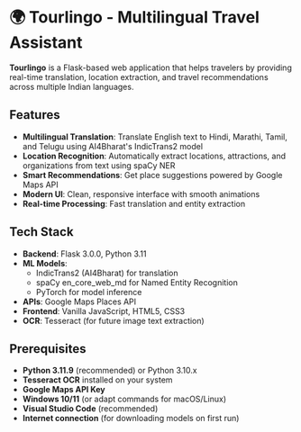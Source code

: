 # 🌍 Tourlingo - Multilingual Travel Assistant

**Tourlingo** is a Flask-based web application that helps travelers by providing real-time translation, location extraction, and travel recommendations across multiple Indian languages.

## Features

- **Multilingual Translation**: Translate English text to Hindi, Marathi, Tamil, and Telugu using AI4Bharat's IndicTrans2 model
- **Location Recognition**: Automatically extract locations, attractions, and organizations from text using spaCy NER
- **Smart Recommendations**: Get place suggestions powered by Google Maps API
- **Modern UI**: Clean, responsive interface with smooth animations
- **Real-time Processing**: Fast translation and entity extraction

## Tech Stack

- **Backend**: Flask 3.0.0, Python 3.11
- **ML Models**: 
  - IndicTrans2 (AI4Bharat) for translation
  - spaCy en_core_web_md for Named Entity Recognition
  - PyTorch for model inference
- **APIs**: Google Maps Places API
- **Frontend**: Vanilla JavaScript, HTML5, CSS3
- **OCR**: Tesseract (for future image text extraction)

## Prerequisites

- **Python 3.11.9** (recommended) or Python 3.10.x
- **Tesseract OCR** installed on your system
- **Google Maps API Key**
- **Windows 10/11** (or adapt commands for macOS/Linux)
- **Visual Studio Code** (recommended)
- **Internet connection** (for downloading models on first run)


